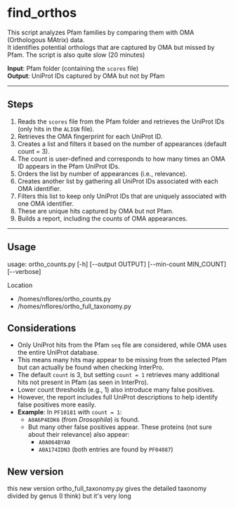 # find_orthos

This script analyzes Pfam families by comparing them with OMA (Orthologous MAtrix) data.  
It identifies potential orthologs that are captured by OMA but missed by Pfam.
The script is also quite slow (20 minutes)

**Input**: Pfam folder (containing the `scores` file)  
**Output**: UniProt IDs captured by OMA but not by Pfam

---

## Steps

1. Reads the `scores` file from the Pfam folder and retrieves the UniProt IDs (only hits in the `ALIGN` file).
2. Retrieves the OMA fingerprint for each UniProt ID.
3. Creates a list and filters it based on the number of appearances (default count = 3).
4. The count is user-defined and corresponds to how many times an OMA ID appears in the Pfam UniProt IDs.
5. Orders the list by number of appearances (i.e., relevance).
6. Creates another list by gathering all UniProt IDs associated with each OMA identifier.
7. Filters this list to keep only UniProt IDs that are uniquely associated with one OMA identifier.
8. These are unique hits captured by OMA but not Pfam.
9. Builds a report, including the counts of OMA appearances.

---

## Usage

usage: ortho_counts.py [-h] [--output OUTPUT] [--min-count MIN_COUNT] [--verbose]

Location 
- /homes/nflores/ortho_counts.py
- /homes/nflores/ortho_full_taxonomy.py 

## Considerations
- Only UniProt hits from the Pfam `seq` file are considered, while OMA uses the entire UniProt database.
- This means many hits may appear to be missing from the selected Pfam but can actually be found when checking InterPro.
- The default `count` is 3, but setting `count = 1` retrieves many additional hits not present in Pfam (as seen in InterPro).
- Lower count thresholds (e.g., 1) also introduce many false positives.
- However, the report includes full UniProt descriptions to help identify false positives more easily.
- **Example**: In `PF10181` with `count = 1`:
  - `A0A6P4EDK6` (from *Drosophila*) is found.
  - But many other false positives appear. These proteins (not sure about their relevance) also appear:
    - `A0A064BYA0`
    - `A0A174IDN3` (both entries are found by `PF04087`)

## New version 
this new version ortho_full_taxonomy.py gives the detailed taxonomy divided by genus (I think) but it's very long
 
